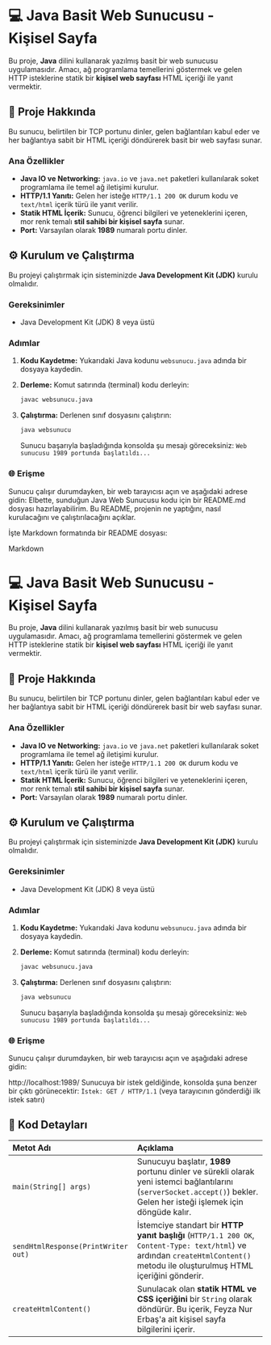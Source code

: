 # 💻 Java Basit Web Sunucusu - Kişisel Sayfa

Bu proje, **Java** dilini kullanarak yazılmış basit bir web sunucusu uygulamasıdır. Amacı, ağ programlama temellerini göstermek ve gelen HTTP isteklerine statik bir **kişisel web sayfası** HTML içeriği ile yanıt vermektir.

## 🚀 Proje Hakkında

Bu sunucu, belirtilen bir TCP portunu dinler, gelen bağlantıları kabul eder ve her bağlantıya sabit bir HTML içeriği döndürerek basit bir web sayfası sunar.

### Ana Özellikler

* **Java IO ve Networking:** `java.io` ve `java.net` paketleri kullanılarak soket programlama ile temel ağ iletişimi kurulur.
* **HTTP/1.1 Yanıtı:** Gelen her isteğe `HTTP/1.1 200 OK` durum kodu ve `text/html` içerik türü ile yanıt verilir.
* **Statik HTML İçerik:** Sunucu, öğrenci bilgileri ve yeteneklerini içeren, mor renk temalı **stil sahibi bir kişisel sayfa** sunar.
* **Port:** Varsayılan olarak **1989** numaralı portu dinler.

## ⚙️ Kurulum ve Çalıştırma

Bu projeyi çalıştırmak için sisteminizde **Java Development Kit (JDK)** kurulu olmalıdır.

### Gereksinimler

* Java Development Kit (JDK) 8 veya üstü

### Adımlar

1.  **Kodu Kaydetme:** Yukarıdaki Java kodunu `websunucu.java` adında bir dosyaya kaydedin.
2.  **Derleme:** Komut satırında (terminal) kodu derleyin:

    ```bash
    javac websunucu.java
    ```

3.  **Çalıştırma:** Derlenen sınıf dosyasını çalıştırın:

    ```bash
    java websunucu
    ```
    Sunucu başarıyla başladığında konsolda şu mesajı göreceksiniz:
    `Web sunucusu 1989 portunda başlatıldı...`

### 🌐 Erişme

Sunucu çalışır durumdayken, bir web tarayıcısı açın ve aşağıdaki adrese gidin:
Elbette, sunduğun Java Web Sunucusu kodu için bir README.md dosyası hazırlayabilirim. Bu README, projenin ne yaptığını, nasıl kurulacağını ve çalıştırılacağını açıklar.

İşte Markdown formatında bir README dosyası:

Markdown

# 💻 Java Basit Web Sunucusu - Kişisel Sayfa

Bu proje, **Java** dilini kullanarak yazılmış basit bir web sunucusu uygulamasıdır. Amacı, ağ programlama temellerini göstermek ve gelen HTTP isteklerine statik bir **kişisel web sayfası** HTML içeriği ile yanıt vermektir.

## 🚀 Proje Hakkında

Bu sunucu, belirtilen bir TCP portunu dinler, gelen bağlantıları kabul eder ve her bağlantıya sabit bir HTML içeriği döndürerek basit bir web sayfası sunar.

### Ana Özellikler

* **Java IO ve Networking:** `java.io` ve `java.net` paketleri kullanılarak soket programlama ile temel ağ iletişimi kurulur.
* **HTTP/1.1 Yanıtı:** Gelen her isteğe `HTTP/1.1 200 OK` durum kodu ve `text/html` içerik türü ile yanıt verilir.
* **Statik HTML İçerik:** Sunucu, öğrenci bilgileri ve yeteneklerini içeren, mor renk temalı **stil sahibi bir kişisel sayfa** sunar.
* **Port:** Varsayılan olarak **1989** numaralı portu dinler.

## ⚙️ Kurulum ve Çalıştırma

Bu projeyi çalıştırmak için sisteminizde **Java Development Kit (JDK)** kurulu olmalıdır.

### Gereksinimler

* Java Development Kit (JDK) 8 veya üstü

### Adımlar

1.  **Kodu Kaydetme:** Yukarıdaki Java kodunu `websunucu.java` adında bir dosyaya kaydedin.
2.  **Derleme:** Komut satırında (terminal) kodu derleyin:

    ```bash
    javac websunucu.java
    ```

3.  **Çalıştırma:** Derlenen sınıf dosyasını çalıştırın:

    ```bash
    java websunucu
    ```
    Sunucu başarıyla başladığında konsolda şu mesajı göreceksiniz:
    `Web sunucusu 1989 portunda başlatıldı...`

### 🌐 Erişme

Sunucu çalışır durumdayken, bir web tarayıcısı açın ve aşağıdaki adrese gidin:

http://localhost:1989/
Sunucuya bir istek geldiğinde, konsolda şuna benzer bir çıktı görünecektir:
`İstek: GET / HTTP/1.1` (veya tarayıcının gönderdiği ilk istek satırı)

## 📌 Kod Detayları

| Metot Adı | Açıklama |
| :--- | :--- |
| `main(String[] args)` | Sunucuyu başlatır, **1989** portunu dinler ve sürekli olarak yeni istemci bağlantılarını (`serverSocket.accept()`) bekler. Gelen her isteği işlemek için döngüde kalır. |
| `sendHtmlResponse(PrintWriter out)` | İstemciye standart bir **HTTP yanıt başlığı** (`HTTP/1.1 200 OK`, `Content-Type: text/html`) ve ardından `createHtmlContent()` metodu ile oluşturulmuş HTML içeriğini gönderir. |
| `createHtmlContent()` | Sunulacak olan **statik HTML ve CSS içeriğini** bir `String` olarak döndürür. Bu içerik, Feyza Nur Erbaş'a ait kişisel sayfa bilgilerini içerir. |
